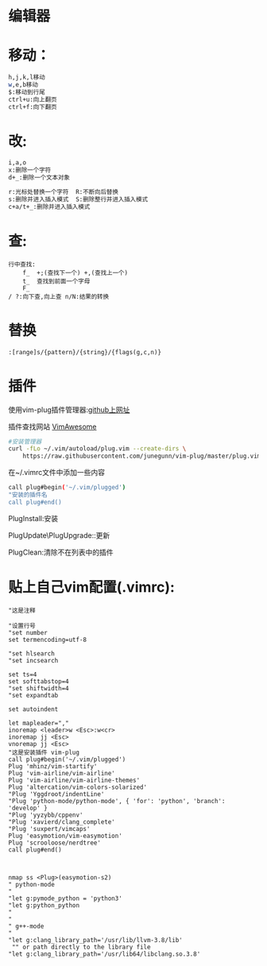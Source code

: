 # 编辑器



# 移动：

```bash
h,j,k,l移动
w,e,b移动
$:移动到行尾
ctrl+u:向上翻页
ctrl+f:向下翻页
```



# 改:

```bash
i,a,o
x:删除一个字符
d+_:删除一个文本对象

r:光标处替换一个字符  R:不断向后替换
s:删除并进入插入模式  S:删除整行并进入插入模式
c+a/t+_:删除并进入插入模式
```



# 查:

```
行中查找:
	f_  +;(查找下一个) +,(查找上一个)
	t_  查找到前面一个字母
	F_
/ ?:向下查,向上查 n/N:结果的转换
```



# 替换

```
:[range]s/{pattern}/{string}/{flags(g,c,n)}
```



# 插件

使用vim-plug插件管理器:[github上网址](https://github.com/junegunn/vim-plug)

插件查找网站 [VimAwesome](https://vimawesome.com/)



```bash
#安装管理器
curl -fLo ~/.vim/autoload/plug.vim --create-dirs \
    https://raw.githubusercontent.com/junegunn/vim-plug/master/plug.vim
```

在~/.vimrc文件中添加一些内容

```bash
call plug#begin('~/.vim/plugged')
"安装的插件名
call plug#end()
```

PlugInstall:安装

PlugUpdate\PlugUpgrade::更新

PlugClean:清除不在列表中的插件







# 贴上自己vim配置(.vimrc):

```shell
"这是注释

"设置行号
"set number
set termencoding=utf-8

"set hlsearch
"set incsearch

set ts=4
set softtabstop=4
"set shiftwidth=4
"set expandtab

set autoindent

let mapleader=","
inoremap <leader>w <Esc>:w<cr>
inoremap jj <Esc>
vnoremap jj <Esc>
"这是安装插件 vim-plug
call plug#begin('~/.vim/plugged')
Plug 'mhinz/vim-startify'
Plug 'vim-airline/vim-airline'
Plug 'vim-airline/vim-airline-themes'
Plug 'altercation/vim-colors-solarized'
"Plug 'Yggdroot/indentLine'
"Plug 'python-mode/python-mode', { 'for': 'python', 'branch': 'develop' }
"Plug 'yyzybb/cppenv'
"Plug 'xavierd/clang_complete'
"Plug 'suxpert/vimcaps'
Plug 'easymotion/vim-easymotion'
Plug 'scrooloose/nerdtree'
call plug#end()



nmap ss <Plug>(easymotion-s2)
" python-mode
"
"let g:pymode_python = 'python3'
"let g:python_python
"
"
" g++-mode
"
"let g:clang_library_path='/usr/lib/llvm-3.8/lib'
 "" or path directly to the library file
"let g:clang_library_path='/usr/lib64/libclang.so.3.8'
```

